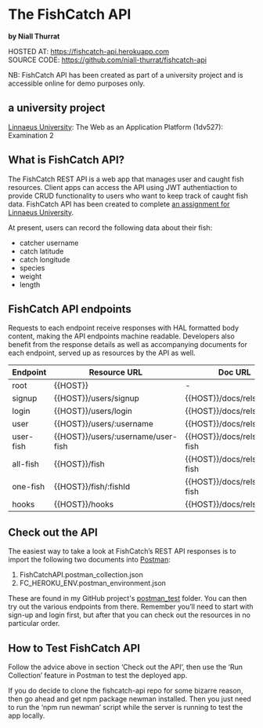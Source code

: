 # The FishCatch API
**by Niall Thurrat**  

HOSTED AT: https://fishcatch-api.herokuapp.com  
SOURCE CODE: https://github.com/niall-thurrat/fishcatch-api

NB: FishCatch API has been created as part of a university project and is accessible online for demo purposes only.

## a university project

[Linnaeus University]( https://lnu.se/en/): The Web as an Application Platform (1dv527): Examination 2

## What is FishCatch API?

The FishCatch REST API is a web app that manages user and caught fish resources. Client apps can access the API using JWT authentiaction to provide CRUD functionality to users who want to keep track of caught fish data. FishCatch API has been created to complete [an assignment for Linnaeus University](https://github.com/niall-thurrat/fishcatch-api/tree/master/docs/assignment.md).

At present, users can record the following data about their fish:

- catcher username
- catch latitude
- catch longitude
- species
- weight
- length

## FishCatch API endpoints

Requests to each endpoint receive responses with HAL formatted body content, making the API endpoints machine readable. Developers also benefit from the response details as well as accompanying documents for each endpoint, served up as resources by the API as well.

|  Endpoint  |  Resource URL  |  Doc URL  |  
|  ---------  |  ------------  |  -------  |  
|  root  |  {{HOST}}  |  -  |  
|  signup  |  {{HOST}}/users/signup  |  {{HOST}}/docs/rels/signup  |  
|  login  |  {{HOST}}/users/login  |  {{HOST}}/docs/rels/login  |
|  user  |  {{HOST}}/users/:username  |  {{HOST}}/docs/rels/user  |
|  user-fish  |  {{HOST}}/users/:username/user-fish  | {{HOST}}/docs/rels/user-fish  |
|  all-fish  |  {{HOST}}/fish  | {{HOST}}/docs/rels/all-fish   |
|  one-fish   |  {{HOST}}/fish/:fishId  |  {{HOST}}/docs/rels/one-fish  |
|  hooks |  {{HOST}}/hooks  |  {{HOST}}/docs/rels/hooks  |

## Check out the API

The easiest way to take a look at FishCatch’s REST API responses is to import the following two documents into [Postman](https://learning.postman.com/docs/postman/sending-api-requests/requests/): 

1. FishCatchAPI.postman_collection.json
2. FC_HEROKU_ENV.postman_environment.json

These are found in my GitHub project's [postman_test](https://github.com/niall-thurrat/fishcatch-api/tree/master/postman_test) folder. You can then try out the various endpoints from there. Remember you’ll need to start with sign-up and login first, but after that you can check out the resources in no particular order.

## How to Test FishCatch API

Follow the advice above in section ‘Check out the API’, then use the ‘Run Collection’ feature in Postman to test the deployed app.

If you do decide to clone the fishcatch-api repo for some bizarre reason, then go ahead and get npm package newman installed. Then you just need to run the ‘npm run newman’ script while the server is running to test the app locally.
